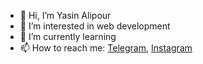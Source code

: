 - 👋 Hi, I’m Yasin Alipour
- 👀 I’m interested in web development
- 🌱 I’m currently learning
- 📫 How to reach me: [Telegram](https://t.me/YAsiNALipouR), [Instagram](https://www.instagram.com/yasin.alipour_/) 
<!-- - 💞️ I’m looking to collaborate on ... -->

<!---
ysnalpr/ysnalpr is a ✨ special ✨ repository because its `README.md` (this file) appears on your GitHub profile.
You can click the Preview link to take a look at your changes.
--->
